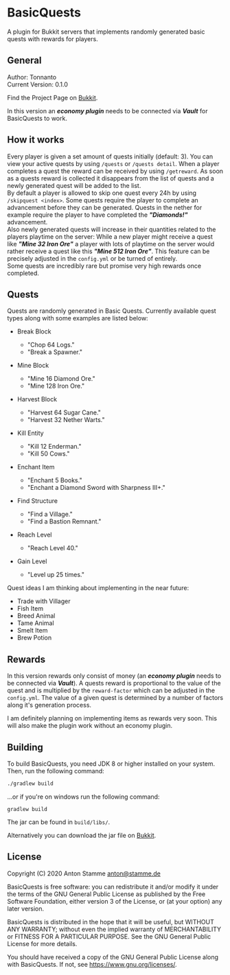 # BasicQuests
A plugin for Bukkit servers that implements randomly generated basic quests with rewards for players.


## General
Author: Tonnanto  
Current Version: 0.1.0

Find the Project Page on [Bukkit](https://dev.bukkit.org/projects/basicquests).

In this version an ***economy plugin*** needs to be connected via ***Vault*** for BasicQuests to work.


## How it works
Every player is given a set amount of quests initially (default: 3).
You can view your active quests by using `/quests` or `/quests detail`.
When a player completes a quest the reward can be received by using `/getreward`.
As soon as a quests reward is collected it disappears from the list of quests and a newly generated quest will be added to the list.  
By default a player is allowed to skip one quest every 24h by using `/skipquest <index>`.
Some quests require the player to complete an advancement before they can be generated. Quests in the nether for example require the player to have completed the ***"Diamonds!"*** advancement.  
Also newly generated quests will increase in their quantities related to the players playtime on the server: While a new player might receive a quest like ***"Mine 32 Iron Ore"*** a player with lots of playtime on the server would rather receive a quest like this ***"Mine 512 Iron Ore"***.
This feature can be precisely adjusted in the `config.yml` or be turned of entirely.  
Some quests are incredibly rare but promise very high rewards once completed.


## Quests
Quests are randomly generated in Basic Quests.
Currently available quest types along with some examples are listed below:

* Break Block
  - "Chop 64 Logs."
  - "Break a Spawner."

* Mine Block
  - "Mine 16 Diamond Ore."
  - "Mine 128 Iron Ore."

* Harvest Block
  - "Harvest 64 Sugar Cane."
  - "Harvest 32 Nether Warts."

* Kill Entity
  - "Kill 12 Enderman."
  - "Kill 50 Cows."

* Enchant Item
  - "Enchant 5 Books."
  - "Enchant a Diamond Sword with Sharpness III+."

* Find Structure
  - "Find a Village."
  - "Find a Bastion Remnant."

* Reach Level
  - "Reach Level 40."

* Gain Level
  - "Level up 25 times."

Quest ideas I am thinking about implementing in the near future:
* Trade with Villager
* Fish Item
* Breed Animal
* Tame Animal
* Smelt Item
* Brew Potion


## Rewards
In this version rewards only consist of money (an ***economy plugin*** needs to be connected via ***Vault***).
A quests reward is proportional to the value of the quest and is multiplied by the `reward-factor` which can be adjusted in the `config.yml`.
The value of a given quest is determined by a number of factors along it's generation process.

I am definitely planning on implementing items as rewards very soon. This will also make the plugin work without an economy plugin.


## Building
To build BasicQuests, you need JDK 8 or higher installed on your system. Then, run the following command:
```sh
./gradlew build
```

...or if you're on windows run the following command:

```batch
gradlew build
```

The jar can be found in `build/libs/`.

Alternatively you can download the jar file on [Bukkit](https://dev.bukkit.org/projects/basicquests).


## License
Copyright (C) 2020 Anton Stamme anton@stamme.de

BasicQuests is free software: you can redistribute it and/or modify
it under the terms of the GNU General Public License as published by
the Free Software Foundation, either version 3 of the License, or
(at your option) any later version.

BasicQuests is distributed in the hope that it will be useful,
but WITHOUT ANY WARRANTY; without even the implied warranty of
MERCHANTABILITY or FITNESS FOR A PARTICULAR PURPOSE.  See the
GNU General Public License for more details.

You should have received a copy of the GNU General Public License
along with BasicQuests.  If not, see <https://www.gnu.org/licenses/>.
